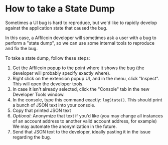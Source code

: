 # How to take a State Dump

Sometimes a UI bug is hard to reproduce, but we'd like to rapidly develop against the application state that caused the bug.

In this case, a Affilcoin developer will sometimes ask a user with a bug to perform a "state dump", so we can use some internal tools to reproduce and fix the bug.

To take a state dump, follow these steps:

1. Get the Affilcoin popup to the point where it shows the bug (the developer will probably specify exactly where).
2. Right click on the extension popup UI, and in the menu, click "Inspect". This will open the developer tools.
3. In case it isn't already selected, click the "Console" tab in the new Developer Tools window.
4. In the console, type this command exactly: `logState()`. This should print a bunch of JSON text into your console.
5. Copy that printed JSON text
6. *Optional*: Anonymize that text if you'd like (you may change all instances of an account address to another valid account address, for example) We may automate the anonymization in the future.
7. Send that JSON text to the developer, ideally pasting it in the issue regarding the bug.
